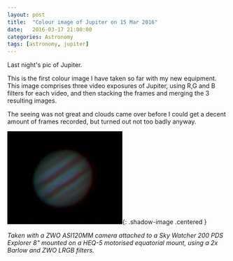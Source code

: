```yaml
---
layout: post
title:  "Colour image of Jupiter on 15 Mar 2016"
date:   2016-03-17 21:00:00
categories: Astronomy
tags: [astronomy, jupiter]
---
```


Last night's pic of Jupiter.

This is the first colour image I have taken so far with my new equipment. This image comprises three video exposures of Jupiter, using R,G and B filters for each video, and then stacking the frames and merging the 3 resulting images.

The seeing was not great and clouds came over before I could get a decent amount of frames recorded, but turned out not too badly anyway.

![Jupiter - 15 March 2016](/assets/images/blog/astronomy/jupiter-colour-2016-03-15.jpg){: .shadow-image .centered }

_Taken with a ZWO ASI120MM camera attached to a Sky Watcher 200 PDS Explorer 8" mounted on a HEQ-5 motorised equatorial mount, using a 2x Barlow and ZWO LRGB filters._
